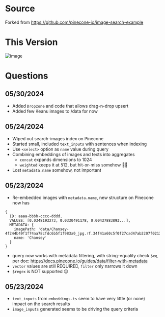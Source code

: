 # Source

Forked from https://github.com/pinecone-io/image-search-example

# This Version

![image](https://github.com/chunich/pinecone-image-search/assets/80179854/004f7ecd-43a7-4abb-b93d-c7b6eff99202)

# Questions

## 05/30/2024

- Added `Dropzone` and code that allows drag-n-drop upsert
- Added few Keanu images to /data for now

## 05/24/2024

- Wiped out search-images index on Pinecone
- Started small, included `text_inputs` with sentences when indexing
- Use `<select>` option as `name` value during query
- Combining embeddings of images and texts into aggregates
  - `concat` expands dimensions to 1024
  - `weighted` keeps it at 512, but hit-or-miss somehow 🤷‍♂️
- Lost `metadata.name` somehow, not important

## 05/23/2024

- Re-embedded images with `metadata.name`, new structure on Pinecone now has

```
{
  ID: aaaa-bbbb-cccc-dddd,
  VALUES: [0.0348193273, 0.0330491178, 0.00437883893...],
  METADATA: {
    imagePath: 'data/Chansey-4f244b49f1f74aa78cfdc6b5f1f983a0_jpg.rf.34f41a60c5f0f27cad47ab2207f02132.jpg`,
    name: 'Chansey'
  }
}
```

- query now works with metadata filtering, with string-equality check `$eq`, per doc: https://docs.pinecone.io/guides/data/filter-with-metadata
- `vector` values are still REQUIRED, `filter` only narrows it down
- `$regex` is NOT supported 😔

## 05/23/2024

- `text_inputs` from `embeddings.ts` seem to have very little (or none) impact on the search results
- `image_inputs` generated seems to be driving the query criteria
